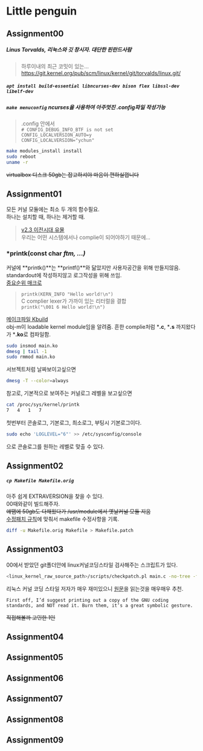 # Little penguin

## Assignment00

##### Linus Torvalds, 리눅스와 깃 창시자. 대단한 핀란드사람
> 하루이내의 최근 코밋이 있는...
> https://git.kernel.org/pub/scm/linux/kernel/git/torvalds/linux.git/

##### ```apt install build-essential libncurses-dev bison flex libssl-dev libelf-dev```
##### ```make menuconfig``` ncurses을 사용하여 아주멋진 .config파일 작성가능
> .config 안에서\
>```# CONFIG_DEBUG_INFO_BTF is not set```\
>```CONFIG_LOCALVERSION_AUTO=y```\
>```CONFIG_LOCALVERSION="ychun" ```
```sh
make modules_install install
sudo reboot
uname -r
```
~~virtualbox 디스크 50gb는 잡고하셔야 마음이 편하실껍니다~~
## Assignment01
모든 커널 모듈에는 최소 두 개의 함수필요.\
하나는 설치할 때, 하나는 제거할 때.
> [v2.3 이전시대 유물](https://git.kernel.org/pub/scm/linux/kernel/git/torvalds/linux.git/tree/include/linux/module.h?h=v5.7#n75)\
> 우리는 어떤 시스템에서나 complie이 되어야하기 때문에...
### *printk(const char *ftm, ...)*
커널에 **printk()**는 **printf()**와 닮았지만 사용자공간을 위해 만들지않음.\
standardout에 작성하지않고 로그작성을 위해 쓰임.\
[중요순위 매크로](https://git.kernel.org/pub/scm/linux/kernel/git/torvalds/linux.git/tree/include/linux/kern_levels.h?h=v5.7)
> ```printk(KERN_INFO "Hello world!\n")```   
> C complier lexer가 가까이 있는 리터럴을 결합   
> ```printk("\001 6 Hello world!\n")```

[메이크파일 Kbuild](https://www.kernel.org/doc/html/latest/kbuild/makefiles.html)\
obj-m이 loadable kernel module임을 알려줌. 흔한 complie처럼 ***.c**, ***.s** 까지왔다가 ***.ko**로 컴파일함.
```sh
sudo insmod main.ko
dmesg | tail -1 
sudo rmmod main.ko
```
서브젝트처럼 날짜보이고싶으면
```sh
dmesg -T --color=always
```
참고로, 기본적으로 보여주는 커널로그 레벨을 보고싶으면
```sh
cat /proc/sys/kernel/printk
7	4	1	7
```
첫번부터 콘솔로그, 기본로그, 최소로그, 부팅시 기본로그이다.
```sh
sudo echo 'LOGLEVEL="6"' >> /etc/sysconfig/console
```
으로 콘솔로그를 원하는 레벨로 맞출 수 있다.
## Assignment02
##### ```cp Makefile Makefile.orig```
아주 쉽게 EXTRAVERSION을 찾을 수 있다.\
00때와같이 빌드해주자.\
~~얘땜에 50gb도 다채웠다가 /usr/module에서 옛날커널 모듈 지움~~\
[수정패치 규칙](https://www.kernel.org/doc/html/v4.17/process/submitting-patches.html#diff-up)에 맞춰서 makefile 수정사항을 기록.
```sh
diff -u Makefile.orig Makefile > Makefile.patch
```
## Assignment03
00에서 받았던 git폴더안에 linux커널코딩스타일 검사해주는 스크립트가 있다.
```sh
<linux_kernel_raw_source_path>/scripts/checkpatch.pl main.c -no-tree -file --strict
```
리눅스 커널 코딩 스타일 저자가 매우 재미있으니 [원문](https://www.kernel.org/doc/html/latest/process/coding-style.html)을 읽는것을 매우매우 추천.
```
First off, I’d suggest printing out a copy of the GNU coding standards, and NOT read it. Burn them, it’s a great symbolic gesture.
```
~~직접해볼까 고민한 1인~~
## Assignment04
## Assignment05
## Assignment06
## Assignment07
## Assignment08
## Assignment09